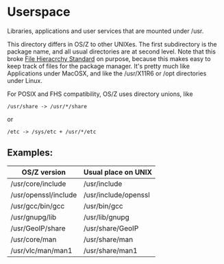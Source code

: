 Userspace
=========

Libraries, applications and user services that are mounted under /usr.

This directory differs in OS/Z to other UNIXes. The first
subdirectory is the package name, and all usual directories
are at second level. Note that this broke [File Hieracrchy Standard](http://www.pathname.com/fhs/) on purpose,
because this makes easy to keep track of files for the package manager. It's pretty much like Applications under MacOSX, and
like the /usr/X11R6 or /opt directories under Linux.

For POSIX and FHS compatibility, OS/Z uses directory unions, like 

```
/usr/share -> /usr/*/share
```

or

```
/etc -> /sys/etc + /usr/*/etc
```

Examples:
---------

| OS/Z version | Usual place on UNIX |
| ------------ | ------------------- |
| /usr/core/include | /usr/include |
| /usr/openssl/include | /usr/include/openssl |
| /usr/gcc/bin/gcc | /usr/bin/gcc |
| /usr/gnupg/lib | /usr/lib/gnupg |
| /usr/GeoIP/share | /usr/share/GeoIP |
| /usr/core/man | /usr/share/man |
| /usr/vlc/man/man1 | /usr/share/man1 |
